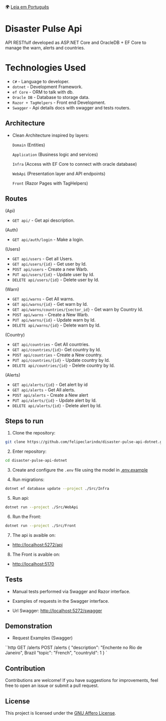 🌍 [Leia em Português](README.pt-BR.md)

# Disaster Pulse Api

API RESTfulf developed as ASP.NET Core and OracleDB + EF Core to manage the warn, alerts and countries.

# Technologies Used

- `C#` - Language to developer.
- `dotnet` - Development Framework.
- `ef Core` - ORM to talk with db.
- `Oracle DB` - Database to storage data.
- `Razor + TagHelpers` - Front end Development.
- `Swagger` - Api details docs with swagger and tests routers.

## Architecture

- Clean Architecture inspired by layers:

    `Domain` (Entities)

    `Application` (Business logic and services)

    `Infra` (Access with EF Core to connect with oracle database)

    `WebApi` (Presentation layer and API endpoints)

    `Front` (Razor Pages with TagHelpers)

## Routes

(Api)

- `GET api/` - Get api description.

(Auth)

- `GET api/auth/login` - Make a login.

(Users)

- `GET api/users` - Get all Users.
- `GET api/users/{id}` - Get user by Id.
- `POST api/users` - Create a new Warb.
- `PUT api/users/{id}` - Update user by Id.
- `DELETE api/users/{id}` - Delete user by Id.

(Warn)

- `GET api/warns` - Get All warns.
- `GET api/warns/{id}` - Get warn by Id.
- `GET api/warns/countries/{sector_id}` - Get warn by Country Id.
- `POST api/warns` - Create a New Warb.
- `PUT api/warns/{id}` - Update warn by Id.
- `DELETE api/warns/{id}` - Delete warn by Id.

(Country)

- `GET api/countries` - Get All countries.
- `GET api/countries/{id}`- Get country by Id.
- `POST api/countries` - Create a New country.
- `PUT api/countries/{id}` - Update country by Id.
- `DELETE api/countries/{id}` - Delete country by Id.

(Alerts)

- `GET api/alerts/{id}` - Get alert by id
- `GET api/alerts` - Get All alerts.
- `POST api/alerts` - Create a New alert
- `PUT api/alerts/{id}` - Update alert by Id.
- `DELETE api/alerts/{id}` - Delete alert by Id.

## Steps to run

1. Clone the repository:

```bash
git clone https://github.com/felipeclarindo/disaster-pulse-api-dotnet.git
```

2. Enter repository:

```bash
cd disaster-pulse-api-dotnet
```

3. Create and configure the `.env` file using the model in [.env.example](./.env.example)

4. Run migrations:

```bash
dotnet ef database update --project ./Src/Infra
```

5. Run api:

```bash
dotnet run --project ./Src/WebApi
```

6. Run the Front:

```bash
dotnet run --project ./Src/Front
```

7. The api is avaible on:

- <http://localhost:5272/api>

8. The Front is avaible on:

- <http://localhost:5170>

## Tests

- Manual tests performed via Swagger and Razor interface.

- Examples of requests in the Swagger interface.

- Url Swagger:
    <http://localhost:5272/swagger>

## Demonstration

- Request Examples (Swagger)

``http
GET /alerts
POST /alerts
{
  "description": "Enchente no Rio de Janeiro", Brazil
  "topic": "French",
  "countryId": 1
}
`

## Contribution

Contributions are welcome! If you have suggestions for improvements, feel free to open an issue or submit a pull request.

## License

This project is licensed under the [GNU Affero License](https://www.gnu.org/licenses/agpl-3.0.html).
